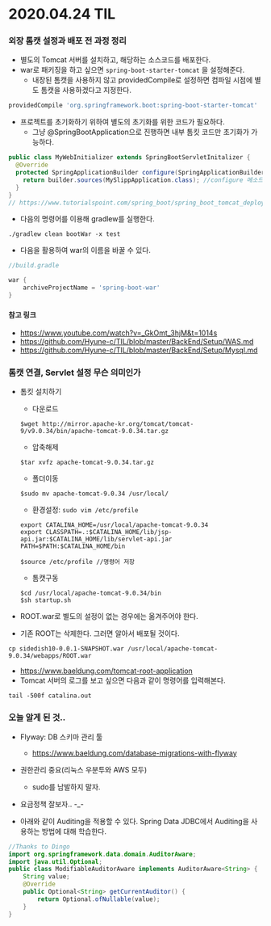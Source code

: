 # 2020.04.24 TIL

### 외장 톰캣 설정과 배포 전 과정 정리

* 별도의 Tomcat 서버를 설치하고, 해당하는 소스코드를 배포한다.
* war로 패키징을 하고 싶으면 ```spring-boot-starter-tomcat``` 을 설정해준다.
  * 내장된 톰캣을 사용하지 않고 providedCompile로 설정하면 컴파일 시점에 별도 톰캣을 사용하겠다고 지정한다.

```groovy
providedCompile 'org.springframework.boot:spring-boot-starter-tomcat'
```

* 프로젝트를 초기화하기 위하여 별도의 초기화를 위한 코드가 필요하다.
  * 그냥 @SpringBootApplication으로 진행하면 내부 톰킷 코드만 초기화가 가능하다.

```java
public class MyWebInitializer extends SpringBootServletInitalizer {
  @Override
  protected SpringApplicationBuilder configure(SpringApplicationBuilder builder) {
    return builder.sources(MySlippApplication.class); //configure 메소드를 호출하고 등록된 MySlippApplication을 이용하여 초기화하겠다고 선언함
  }
}
// https://www.tutorialspoint.com/spring_boot/spring_boot_tomcat_deployment.htm
```

* 다음의 명령어를 이용해 gradlew를 실행한다.

```
./gradlew clean bootWar -x test
```

* 다음을 활용하여 war의 이름을 바꿀 수 있다.

```groovy
//build.gradle

war {
	archiveProjectName = 'spring-boot-war'
}
```

#### 참고 링크

* https://www.youtube.com/watch?v=_GkOmt_3hjM&t=1014s
* https://github.com/Hyune-c/TIL/blob/master/BackEnd/Setup/WAS.md
* https://github.com/Hyune-c/TIL/blob/master/BackEnd/Setup/Mysql.md

### 톰캣 연결, Servlet 설정 무슨 의미인가

* 톰킷 설치하기

  * 다운로드

  ```shell
  $wget http://mirror.apache-kr.org/tomcat/tomcat-9/v9.0.34/bin/apache-tomcat-9.0.34.tar.gz
  ```

  * 압축해제

  ```shell
  $tar xvfz apache-tomcat-9.0.34.tar.gz
  ```

  * 폴더이동

  ```shell
  $sudo mv apache-tomcat-9.0.34 /usr/local/
  ```

  * 환경설정: ```sudo vim /etc/profile```

  ```
  export CATALINA_HOME=/usr/local/apache-tomcat-9.0.34
  export CLASSPATH=.:$CATALINA_HOME/lib/jsp-api.jar:$CATALINA_HOME/lib/servlet-api.jar
  PATH=$PATH:$CATALINA_HOME/bin
  ```

  ```shell
  $source /etc/profile //명령어 저장
  ```

  * 톰캣구동

  ```shell
  $cd /usr/local/apache-tomcat-9.0.34/bin
  $sh startup.sh
  ```

* ROOT.war로 별도의 설정이 없는 경우에는 옮겨주어야 한다.
* 기존 ROOT는 삭제한다. 그러면 알아서 배포될 것이다.

```shell
cp sidedish10-0.0.1-SNAPSHOT.war /usr/local/apache-tomcat-9.0.34/webapps/ROOT.war
```

* https://www.baeldung.com/tomcat-root-application
* Tomcat 서버의 로그를 보고 싶으면 다음과 같이 명령어를 입력해본다.

```shell
tail -500f catalina.out
```

### 오늘 알게 된 것..

* Flyway: DB 스키마 관리 툴
  * https://www.baeldung.com/database-migrations-with-flyway

* 권한관리 중요(리눅스 우분투와 AWS 모두)
  * sudo를 남발하지 말자.
* 요금정책 잘보자.. -_-
* 아래와 같이 Auditing을 적용할 수 있다. Spring Data JDBC에서 Auditing을 사용하는 방법에 대해 학습한다.

```java
//Thanks to Dingo
import org.springframework.data.domain.AuditorAware;
import java.util.Optional;
public class ModifiableAuditorAware implements AuditorAware<String> {
    String value;
    @Override
    public Optional<String> getCurrentAuditor() {
        return Optional.ofNullable(value);
    }
}
```

